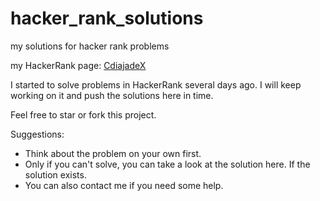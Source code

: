 # hacker_rank_solutions
my solutions for hacker rank problems

my HackerRank page: [CdiajadeX](https://www.hackerrank.com/CdiajadeX)

I started to solve problems in HackerRank several days ago. I will keep working on it and push the solutions here in time.

Feel free to star or fork this project.

Suggestions:
  * Think about the problem on your own first.
  * Only if you can't solve, you can take a look at the solution here. If the solution exists.
  * You can also contact me if you need some help.
